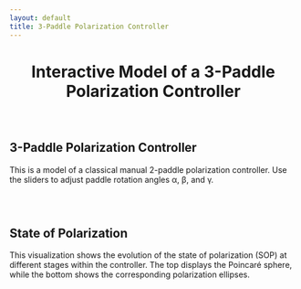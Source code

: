 ```yaml
---
layout: default
title: 3-Paddle Polarization Controller
---
```


<style>

	h1 {
		text-align: center;
		margin-bottom: 40px;
	}

	.container1 {
		display: flex;
		justify-content: center;
		gap: 20px;
		align-items: flex-start;
		flex-wrap: wrap;
	}

	.column {
		display: flex;
		flex-direction: column;
		align-items: center;
		width: 600px;
	}

	.text-block {
		height: 150px; /* Alignment by height of headings+text */
		margin-bottom: 10px;
	}

	.applet {
		width: 600px;
		height: 600px;
	}

	@media (max-width: 1260px) {
		.container {
		  flex-direction: column;
		  align-items: center;
		}

		.text-block {
		  height: auto;
		}
	}
</style>

<h1>Interactive Model of a 3-Paddle Polarization Controller</h1>

<div class="container1">
  <!-- Left column -->
  <div class="column">
    <div class="text-block">
      <h2>3-Paddle Polarization Controller</h2>
      <p>This is a model of a classical manual 2-paddle polarization controller. Use the sliders to adjust paddle rotation angles α, β, and γ.</p>
    </div>
    <div id="controller"></div>
    <div style="display: flex; gap: 0px; flex-wrap: wrap; justify-content: center;">
      <div id="ellips0"></div>
      <div id="ellips1"></div>
      <div id="ellips2"></div>
    </div>    

  </div>

  <!-- Right column -->
  <div class="column">
    <div class="text-block">
      <h2>State of Polarization</h2>
      <p>This visualization shows the evolution of the state of polarization (SOP) at different stages within the controller. The top displays the Poincaré sphere, while the bottom shows the corresponding polarization ellipses.</p>
    </div>
    <div id="poincare"></div>
  </div>
</div>


<script>
    const modes = {
      full: {
        true: ["P0", "P1", "P2", "P3", "P0P1","P1P2", "P2P3","A11","A12","A21","A22","A31","A32"],
        false: []
      },
      threePoints: {
        true: ["P0", "P1", "P2", "P0P1","P1P2", "A11","A12","A21","A22"],
        false: ["P3", "P2P3","A31","A32"]
      },
      twoPoints: {
        true: ["P0", "P1", "P0P1","A11","A12"],
        false: ["P2", "P3", "P1P2", "P2P3","A21","A22","A31","A32"]
      }
    };

  function setMode(applet, modeName) {
  const mode = modes[modeName];
  if (!mode) {
    console.error(`Режим ${modeName} не найден`);
    return;
  }

  mode.true.forEach(objName => applet.setVisible(objName, true));
  mode.false.forEach(objName => applet.setVisible(objName, false));
  }  

  // Создание апплетов с уникальными идентификаторами
  var controller = new GGBApplet(createGGBParams("controller", "kfrkrdcp", {width: 600, height: 450}), true);
  var poincare = new GGBApplet(createGGBParams("poincare", "rvbafww5",{enableRightClick: true}), true);
  var ellips0 = new GGBApplet(createGGBParams("ellips0", "ar9nzxm3", {width: 150, height: 150}), true);
  var ellips1 = new GGBApplet(createGGBParams("ellips1", "ar9nzxm3", {width: 150, height: 150}), true);
  var ellips2 = new GGBApplet(createGGBParams("ellips2", "ar9nzxm3", {width: 150, height: 150}), true);

  window.onload = function () {
    // Вставка апплетов на страницу
    controller.inject("controller")
    poincare.inject("poincare");
    ellips0.inject("ellips0");
    ellips1.inject("ellips1");
    ellips2.inject("ellips2");
  };

// Глобальная переменная, чтобы следить за загрузкой апплетов
let appletsLoaded = {
  controller: false,
  poincare: false,
  ellips0: false,
  ellips1: false,
  ellips2: false
};

function ggbOnInit(param) {
	console.log(`Апплет загружен: ${param}`);
	if (param in appletsLoaded) {
        appletsLoaded[param] = true;	
	    checkAllAppletsLoaded();
    }
}
function checkAllAppletsLoaded() {
    if (Object.values(appletsLoaded).every(loaded => loaded)) {
        console.log("Все апплеты загружены! Запускаю настройку...");
        setupAll();
  }
}    

function setupAll() {	
    setMode(poincare, "threePoints");
    poincare.setValue("phi1", 90)
    poincare.setValue("phi2", 90)
    poincare.setColor("P0", 0,0,0)
    ellips0.setColor("ellips", 0, 0, 0)

    setColors([
      { applet: controller, name: "paddle1" },
      { applet: controller, name: "th1" },
      { applet: poincare,   name: "P1" },
      { applet: poincare,   name: "P0P1"},
      { applet: ellips1,    name: "ellips"},  
    ], 38,139,210);

    setColors([
      { applet: controller, name: "paddle2" },
      { applet: controller, name: "th2" },
      { applet: poincare,   name: "P2" },
      { applet: poincare,   name: "P1P2"},
      { applet: ellips2,    name: "ellips"},  
    ], 203,75,22);    
	      
    syncValue(controller, "th1", poincare, "th1");
    syncValue(controller, "th2", poincare, "th2");  
    controller.registerObjectUpdateListener("th1", () => syncValue(controller, "th1", poincare, "th1"));
    controller.registerObjectUpdateListener("th2", () => syncValue(controller, "th2", poincare, "th2"));
    
    syncCoords(poincare, "P0", ellips0, "S");
    syncCoords(poincare, "P1", ellips1, "S");
    syncCoords(poincare, "P2", ellips2, "S"); 
    poincare.registerObjectUpdateListener("P0", () => syncCoords(poincare, "P0", ellips0, "S"));
    poincare.registerObjectUpdateListener("P1", () => syncCoords(poincare, "P1", ellips1, "S"));
    poincare.registerObjectUpdateListener("P2", () => syncCoords(poincare, "P2", ellips2, "S"));   
}
</script>

